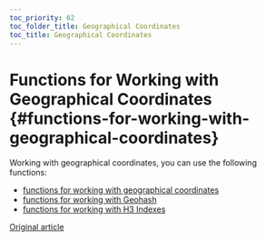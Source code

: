```yaml
---
toc_priority: 62
toc_folder_title: Geographical Coordinates
toc_title: Geographical Coordinates
---
```


# Functions for Working with Geographical Coordinates {#functions-for-working-with-geographical-coordinates}

Working with geographical coordinates, you can use the following functions:

-   [functions for working with geographical coordinates](../../../sql-reference/functions/geo/geographical-coordinates.md)
-   [functions for working with Geohash](../../../sql-reference/functions/geo/geohash.md)
-   [functions for working with H3 Indexes](../../../sql-reference/functions/geo/h3.md)

[Original article](https://clickhouse.tech/docs/en/sql-reference/functions/geo/) <!--hide-->
